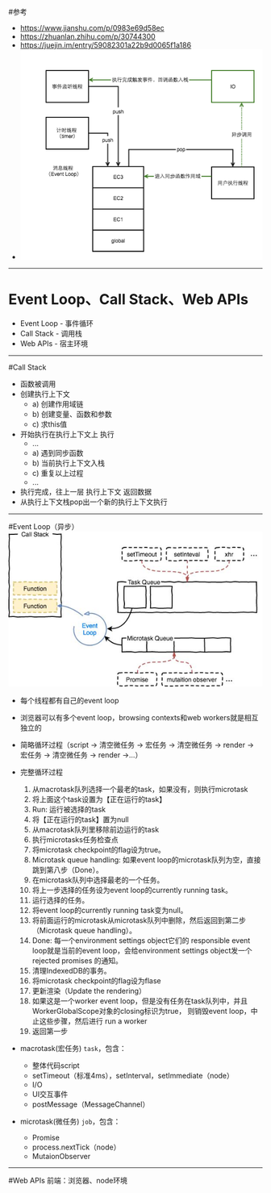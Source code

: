 #参考
  - https://www.jianshu.com/p/0983e69d58ec
  - https://zhuanlan.zhihu.com/p/30744300
  - https://juejin.im/entry/59082301a22b9d0065f1a186
  - ![运行机制](2954145-5bb92d1fbdb9df41.png)

- - -


# Event Loop、Call Stack、Web APIs
  - Event Loop - 事件循环
  - Call Stack - 调用栈
  - Web APIs - 宿主环境

- - -

#Call Stack
* 函数被调用
* 创建执行上下文
    * a) 创建作用域链
    * b) 创建变量、函数和参数
    * c) 求this值
* 开始执行在执行上下文上 执行
    * ...
    * a) 遇到同步函数
    * b) 当前执行上下文入栈
    * c) 重复以上过程
    * ...
* 执行完成，往上一层 执行上下文  返回数据
* 从执行上下文栈pop出一个新的执行上下文执行

- - -

#Event Loop（异步）
![任务队列](68747470733a2f2f736661756c742d696d6167652e62302e7570616979756e2e636f6d2f3134392f3930352f313439393035313630392d356138616434376663653736345f61727469636c6578.png)
* 每个线程都有自己的event loop
* 浏览器可以有多个event loop，browsing contexts和web workers就是相互独立的
* 简略循环过程（script -> 清空微任务 -> 宏任务 -> 清空微任务 -> render -> 宏任务 -> 清空微任务 -> render ->...）
* 完整循环过程
  1. 从macrotask队列选择一个最老的task，如果没有，则执行microtask
  2. 将上面这个task设置为【正在运行的task】
  3. Run: 运行被选择的task
  4. 将【正在运行的task】置为null
  5. 从macrotask队列里移除前边运行的task
  6. 执行microtasks任务检查点
    1. 将microtask checkpoint的flag设为true。
    2. Microtask queue handling: 如果event loop的microtask队列为空，直接跳到第八步（Done）。
    3. 在microtask队列中选择最老的一个任务。
    4. 将上一步选择的任务设为event loop的currently running task。
    5. 运行选择的任务。
    6. 将event loop的currently running task变为null。
    7. 将前面运行的microtask从microtask队列中删除，然后返回到第二步（Microtask queue handling）。
    8. Done: 每一个environment settings object它们的 responsible event loop就是当前的event loop，会给environment settings object发一个 rejected promises 的通知。
    9. 清理IndexedDB的事务。
    10. 将microtask checkpoint的flag设为flase
  7. 更新渲染（Update the rendering）
  8. 如果这是一个worker event loop，但是没有任务在task队列中，并且WorkerGlobalScope对象的closing标识为true，
  则销毁event loop，中止这些步骤，然后进行 run a worker
  9. 返回第一步

* macrotask(宏任务) `task`，包含：
    * 整体代码script
    * setTimeout（标准4ms），setInterval，setImmediate（node）
    * I/O
    * UI交互事件
    * postMessage（MessageChannel）
* microtask(微任务) `job`，包含：
    * Promise
    * process.nextTick（node）
    * MutaionObserver

- - -

#Web APIs
前端：浏览器、node环境
